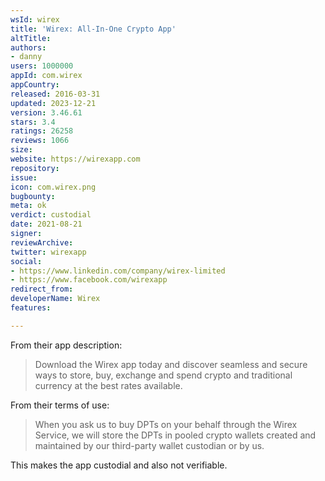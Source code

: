 ```yaml
---
wsId: wirex
title: 'Wirex: All-In-One Crypto App'
altTitle: 
authors:
- danny
users: 1000000
appId: com.wirex
appCountry: 
released: 2016-03-31
updated: 2023-12-21
version: 3.46.61
stars: 3.4
ratings: 26258
reviews: 1066
size: 
website: https://wirexapp.com
repository: 
issue: 
icon: com.wirex.png
bugbounty: 
meta: ok
verdict: custodial
date: 2021-08-21
signer: 
reviewArchive: 
twitter: wirexapp
social:
- https://www.linkedin.com/company/wirex-limited
- https://www.facebook.com/wirexapp
redirect_from: 
developerName: Wirex
features: 

---
```


From their app description:

> Download the Wirex app today and discover seamless and secure ways to store, buy, exchange and spend crypto and traditional currency at the best rates available.

From their terms of use:

> When you ask us to buy DPTs on your behalf through the Wirex Service, we will store the DPTs in pooled crypto wallets created and maintained by our third-party wallet custodian or by us.

This makes the app custodial and also not verifiable.
